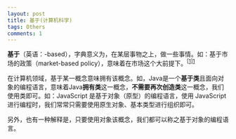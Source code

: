 ```yaml
---
layout: post
title: 基于(计算机科学)
tags: Others
comments: 1
---
```


**基于**（英语：-based），字典意义为，在某层事物之上，做一些事情。如：基于市场的政策（market-based policy），意味着在市场这个大前提下。<sup>[[1]][1]</sup>

在计算机领域，基于某一概念意味拥有该概念。如，Java是一个**基于类**且面向对象的编程语言，意味着Java**拥有类**这一概念，**不需要再次创造类**这一概念，我们使用类即可。如：JavaScript 是基于对象（原型）的编程语言，使用 JavaScript 进行编程时，我们常常只需要使用原生对象、基本类型进行组织即可。

另外，也有一种解释是，只要使用对象该概念，我们都可以称之基于对象的编程语言。

[1]: https://dictionary.cambridge.org/dictionary/english/based	"-based - cambridge"